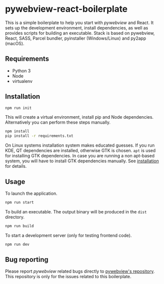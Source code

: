 # pywebview-react-boilerplate
This is a  simple boilerplate to help you start with _pywebview_ and React. It sets up the development environment, install dependencies, as well as provides scripts for building an executable. Stack is based on pywebview, React, SASS, Parcel bundler, pyinstaller (Windows/Linux) and py2app (macOS).

## Requirements
- Python 3
- Node
- virtualenv

## Installation

``` bash
npm run init
```

This will create a virtual environment, install pip and Node dependencies. Alternatively you can perform these steps manually.

``` bash
npm install
pip install -r requirements.txt
```

On Linux systems installation system makes educated guesses. If you run KDE, QT dependencies are installed, otherwise GTK is chosen. `apt` is used for installing GTK dependencies. In case you are running a non apt-based system, you will have to install GTK dependencies manually. See [installation](https://pywebview.flowrl.com/guide/installation.html) for details.

## Usage

To launch the application.

``` bash
npm run start
```

To build an executable. The output binary will be produced in the `dist` directory.

``` bash
npm run build
```

To start a development server (only for testing frontend code).

``` bash
npm run dev
```


## Bug reporting

Please report _pywebview_ related bugs directly to [pywebview's repository](https://github.com/r0x0r/pywebview). This repository is only for the issues related to this boilerplate.
